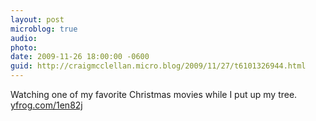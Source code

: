 ```yaml
---
layout: post
microblog: true
audio: 
photo: 
date: 2009-11-26 18:00:00 -0600
guid: http://craigmcclellan.micro.blog/2009/11/27/t6101326944.html
---
```

Watching one of my favorite Christmas movies while I put up my tree.  [yfrog.com/1en82j](http://yfrog.com/1en82j)
